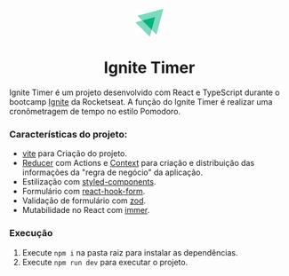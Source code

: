 <p align="center">
  <img src="src/assets/Logo.svg" width="50px" align="center" alt="Ignite Timer logo" />
  <h1 align="center">Ignite Timer</h1>
</p>

Ignite Timer é um projeto desenvolvido com React e TypeScript durante o bootcamp [Ignite](https://lp.rocketseat.com.br/ignite#trilhas) da Rocketseat.
A função do Ignite Timer é realizar uma cronômetragem de tempo no estilo Pomodoro.

### Características do projeto:
- [vite](https://vitejs.dev/) para Criação do projeto.
- [Reducer](https://pt-br.reactjs.org/docs/hooks-reference.html#usereducer) com Actions e [Context](https://pt-br.reactjs.org/docs/context.html#reactcreatecontext) para criação e distribuição das informações da "regra de negócio" da aplicação.
- Estilização com [styled-components](https://styled-components.com).
- Formulário com [react-hook-form](https://react-hook-form.com).
- Validação de formulário com [zod](https://zod.dev).
- Mutabilidade no React com [immer](https://github.com/immerjs/immer#immer).

### Execução
1. Execute `npm i` na pasta raiz para instalar as dependências.
2. Execute `npm run dev` para executar o projeto.
